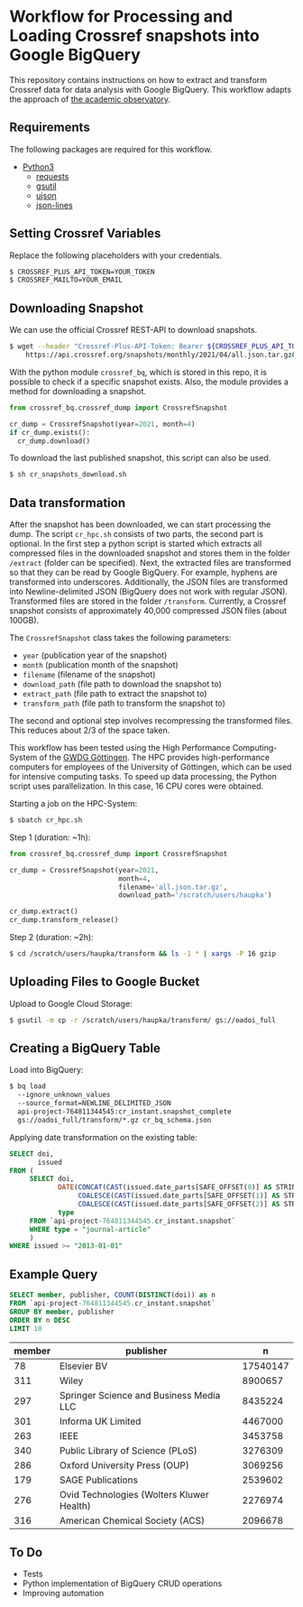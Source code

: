# Workflow for Processing and Loading Crossref snapshots into Google BigQuery

This repository contains instructions on how to extract and transform Crossref data for data analysis with Google BigQuery. This workflow adapts the approach of [the academic observatory](https://github.com/The-Academic-Observatory/observatory-platform).

## Requirements

The following packages are required for this workflow.

- [Python3](https://www.python.org)
  - [requests](https://docs.python-requests.org/en/master/)
  - [gsutil](https://pypi.org/project/gsutil/)
  - [ujson](https://pypi.org/project/ujson/)
  - [json-lines](https://pypi.org/project/json-lines/)

## Setting Crossref Variables

Replace the following placeholders with your credentials.

```bash
$ CROSSREF_PLUS_API_TOKEN=YOUR_TOKEN
$ CROSSREF_MAILTO=YOUR_EMAIL
```

## Downloading Snapshot

We can use the official Crossref REST-API to download snapshots.

```bash
$ wget --header "Crossref-Plus-API-Token: Bearer ${CROSSREF_PLUS_API_TOKEN}" \
    https://api.crossref.org/snapshots/monthly/2021/04/all.json.tar.gz&mailto=${CROSSREF_MAILTO}
```

With the python module `crossref_bq`, which is stored in this repo, it is possible to check if a specific snapshot exists. Also, the module provides a method for downloading a snapshot.

```python
from crossref_bq.crossref_dump import CrossrefSnapshot

cr_dump = CrossrefSnapshot(year=2021, month=4)
if cr_dump.exists():
  cr_dump.download()
```

To download the last published snapshot, this script can also be used.

```bash
$ sh cr_snapshots_download.sh
```

## Data transformation

After the snapshot has been downloaded, we can start processing the dump. The script `cr_hpc.sh` consists of two parts, the second part is optional. In the first step a python script is started which extracts all compressed files in the downloaded snapshot and stores them in the folder `/extract` (folder can be specified). Next, the extracted files are transformed so that they can be read by Google BigQuery. For example, hyphens are transformed into underscores. Additionally, the JSON files are transformed into Newline-delimited JSON (BigQuery does not work with regular JSON). Transformed files are stored in the folder `/transform`. Currently, a Crossref snapshot consists of approximately 40,000 compressed JSON files (about 100GB).

The `CrossrefSnapshot` class takes the following parameters:

- `year` (publication year of the snapshot)
- `month` (publication month of the snapshot)
- `filename` (filename of the snapshot)
- `download_path` (file path to download the snapshot to)
- `extract_path` (file path to extract the snapshot to)
- `transform_path` (file path to transform the snapshot to)

The second and optional step involves recompressing the transformed files. This reduces about 2/3 of the space taken.

This workflow has been tested using the High Performance Computing-System of the [GWDG Göttingen](https://www.gwdg.de/web/guest). The HPC provides high-performance computers for employees of the University of Göttingen, which can be used for intensive computing tasks. To speed up data processing, the Python script uses parallelization. In this case, 16 CPU cores were obtained.

Starting a job on the HPC-System:

```bash
$ sbatch cr_hpc.sh
```

Step 1 (duration: ~1h):

```python
from crossref_bq.crossref_dump import CrossrefSnapshot

cr_dump = CrossrefSnapshot(year=2021,
                           month=4,
                           filename='all.json.tar.gz',
                           download_path='/scratch/users/haupka')

cr_dump.extract()
cr_dump.transform_release()
```

Step 2 (duration: ~2h):

```bash
$ cd /scratch/users/haupka/transform && ls -1 * | xargs -P 16 gzip
```

## Uploading Files to Google Bucket

Upload to Google Cloud Storage:

```bash
$ gsutil -m cp -r /scratch/users/haupka/transform/ gs://oadoi_full
```

## Creating a BigQuery Table

Load into BigQuery:

```bash
$ bq load
  --ignore_unknown_values
  --source_format=NEWLINE_DELIMITED_JSON
  api-project-764811344545:cr_instant.snapshot_complete
  gs://oadoi_full/transform/*.gz cr_bq_schema.json
```

Applying date transformation on the existing table:

```sql
SELECT doi,
       issued
FROM (
     SELECT doi,
            DATE(CONCAT(CAST(issued.date_parts[SAFE_OFFSET(0)] AS STRING), "-",
                 COALESCE(CAST(issued.date_parts[SAFE_OFFSET(1)] AS STRING), "1"), "-",
                 COALESCE(CAST(issued.date_parts[SAFE_OFFSET(2)] AS STRING), "1"))) AS issued,
            type
     FROM `api-project-764811344545.cr_instant.snapshot`
     WHERE type = "journal-article"
     )
WHERE issued >= "2013-01-01"
```

## Example Query

```sql
SELECT member, publisher, COUNT(DISTINCT(doi)) as n
FROM `api-project-764811344545.cr_instant.snapshot`
GROUP BY member, publisher
ORDER BY n DESC
LIMIT 10
```

|member | publisher | n      |
|-------|-----------|--------|
|78  |Elsevier BV |17540147 |
|311 |Wiley |8900657 |
|297 |Springer Science and Business Media LLC |8435224 |
|301 |Informa UK Limited| 4467000 |
|263 |IEEE |3453758 |
|340 |Public Library of Science (PLoS)| 3276309 |
|286 |Oxford University Press (OUP) |3069256 |
|179 |SAGE Publications |2539602|
|276 |Ovid Technologies (Wolters Kluwer Health)| 2276974 |
|316 |American Chemical Society (ACS)| 2096678 |

## To Do
- Tests
- Python implementation of BigQuery CRUD operations
- Improving automation
